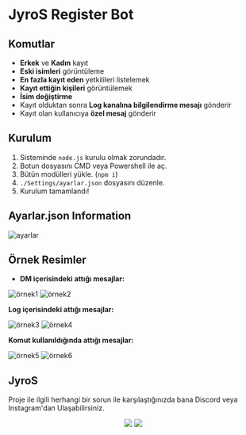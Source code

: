 # JyroS Register Bot

## Komutlar

- **Erkek** ve **Kadın** kayıt
- **Eski isimleri** görüntüleme
- **En fazla kayıt eden** yetkilileri listelemek
- **Kayıt ettiğin kişileri** görüntülemek
- **İsim değiştirme** 
- Kayıt olduktan sonra **Log kanalına bilgilendirme mesajı** gönderir
- Kayıt olan kullanıcıya **özel mesaj** gönderir



## Kurulum

1. Sisteminde `node.js` kurulu olmak zorundadır.
2. Botun dosyasını CMD veya Powershell ile aç.
3. Bütün modülleri yükle. (`npm i`)
4. `./Settings/ayarlar.json` dosyasını düzenle.
5. Kurulum tamamlandı!


## Ayarlar.json Information


![ayarlar](https://cdn.discordapp.com/attachments/810097100431687727/829472981331738664/unknown.png)


## Örnek Resimler

- **DM içerisindeki attığı mesajlar:**

![örnek1](https://media.discordapp.net/attachments/821126553504448532/835856184099471380/unknown.png)
![örnek2](https://media.discordapp.net/attachments/821126553504448532/835856281860309083/unknown.png)

**Log içerisindeki attığı mesajlar:**

![örnek3](https://media.discordapp.net/attachments/810097100431687726/835856801853079572/unknown.png)
![örnek4](https://media.discordapp.net/attachments/810097100431687726/835856899970695188/unknown.png)

**Komut kullanıldığında attığı mesajlar:**

![örnek5](https://media.discordapp.net/attachments/810097100431687726/835857204560920646/unknown.png)
![örnek6](https://media.discordapp.net/attachments/810097100431687726/835857305773539349/unknown.png)


## JyroS

Proje ile ilgili herhangi bir sorun ile karşılaştığınızda bana Discord veya Instagram'dan Ulaşabilirsiniz.

<p align="center">
 <a href="https://discord.com/users/325134650630471680" target"blank_"><img src="https://img.shields.io/badge/Discord%20-7289DA.svg?&style=for-the-badge&logo=discord&logoColor=white"></a>
 <a href="https://www.instagram.com/jyros1/" target"blank_"><img src="https://img.shields.io/badge/INSTAGRAM%20-DC3175.svg?&style=for-the-badge&logo=instagram&logoColor=white"></a>
